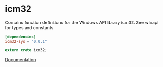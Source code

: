 # icm32 #
Contains function definitions for the Windows API library icm32. See winapi for types and constants.

```toml
[dependencies]
icm32-sys = "0.0.1"
```

```rust
extern crate icm32;
```

[Documentation](https://retep998.github.io/doc/icm32/)
